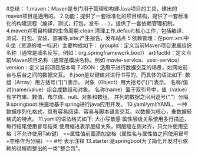#总结：
1.maven：Maven是专门用于管理和构建Java项目的工具，建出的maven项目是通用的。
2.功能：提供了一套标准化的项目结构，提供了一套标准化的构建流程（编译，测试，打包，发布……），提供了一套依赖管理机制。
4.maven对项目构建的生命周期:clean:清理工作,default:核心工作，包括编译、测试、打包、安装、部署等,site:产生报告，发布站点
5.依赖管理：在pom.xml中
6.坐（资源的唯一标识）主要构成如下：
groupId：定义当前Maven项目隶属组织名称（通常是域名反写，例如：org.springframework.boot）
artifactId：定义当前Maven项目名称（通常是模块名称，例如 movie-service、user-service） 
version：定义当前项目版本号
7.JSON：适用于进行数据交互的场景，如网站前台与后台之间的数据交互。
8.json是以键值对进行书写的，而具体的语法如下:
数组（Array）用方括号(“[]”)表示。
对象（0bject）用大括号(“{}”)表示。
名称/值对(name/value）组合成数组和对象。
名称(name）置于双引号中，值（value）有字符串、数值、布尔值、null、对象和数组。
并列的数据之间用逗号(“,”）分隔
9.springboot:快速地基于spring进行java应用开发。
10.yaml/yml:YAML，一种数据序列化格式。具有容易阅读、容易与脚本语言交互、以数据为核心，重数据轻格式的特点。
11.yaml的语法格式如下:
大小写敏感
属性层级关系使用多行描述，每行结尾使用冒号结束
使用缩进表示层级关系，同层级左侧对齐，只允许使用空格（不允许使用Tab键）
==属性值前面添加空格（属性名与属性值之间使用冒号+空格作为分隔）==
 #号 表示注释
 13.starter:是springboot为了简化开发时引依赖的过程而整出的一类"整合包"。

